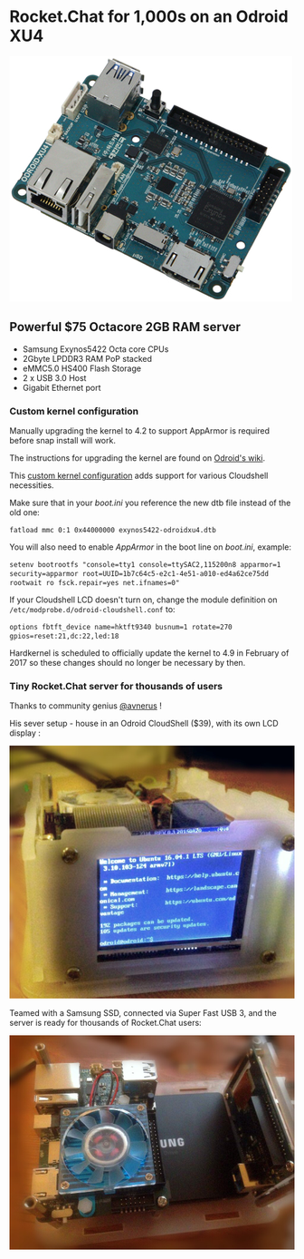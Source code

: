 #  Rocket.Chat for 1,000s on an Odroid XU4

[![Odroid XU4 has Octacore with 2 GB RAM](https://raw.githubusercontent.com/Sing-Li/bbug/master/images/odroid3.jpg)](http://www.hardkernel.com/main/products/prdt_info.php?g_code=G143452239825)


## Powerful $75 Octacore 2GB RAM server 

* Samsung Exynos5422 Octa core CPUs
* 2Gbyte LPDDR3 RAM PoP stacked
* eMMC5.0 HS400 Flash Storage
* 2 x USB 3.0 Host
* Gigabit Ethernet port

###  Custom kernel configuration

Manually upgrading the kernel to 4.2 to support AppArmor is required before snap install will work. 

The instructions for upgrading the kernel are found on [Odroid's wiki](http://odroid.com/dokuwiki/doku.php?id=en:xu4_building_kernel).

This [custom kernel configuration](https://github.com/RocketChat/Rocket.Chat.RaspberryPi/blob/master/CONTRIB/rocket_chat_on_odroid_xu4/odroidxu4-kernel4.2-config) adds support for various Cloudshell necessities.

Make sure that in your *boot.ini* you reference the new dtb file instead of the old one:
```
fatload mmc 0:1 0x44000000 exynos5422-odroidxu4.dtb
```
You will also need to enable *AppArmor* in the boot line on *boot.ini*, example:
```
setenv bootrootfs "console=tty1 console=ttySAC2,115200n8 apparmor=1 security=apparmor root=UUID=1b7c64c5-e2c1-4e51-a010-ed4a62ce75dd rootwait ro fsck.repair=yes net.ifnames=0"
```
If your Cloudshell LCD doesn't turn on, change the module definition on `/etc/modprobe.d/odroid-cloudshell.conf` to:
```
options fbtft_device name=hktft9340 busnum=1 rotate=270 gpios=reset:21,dc:22,led:18
```

Hardkernel is scheduled to officially update the kernel to 4.9 in February of 2017 so these changes should no longer be necessary by then.


###  Tiny Rocket.Chat server for thousands of users

Thanks to community genius [@avnerus](http://avner.js.org/) !

His  sever setup - house in an Odroid CloudShell ($39), with its own LCD display :

![CloudShell comes with its own LCD - can replace the need for a monitor](https://raw.githubusercontent.com/Sing-Li/bbug/master/images/odroid2.jpg)

Teamed with a Samsung SSD, connected via Super Fast USB 3, and the server is ready for thousands of Rocket.Chat users:

![SSD connected via USB 3 - ready for thousands of registered users](https://raw.githubusercontent.com/Sing-Li/bbug/master/images/odroid1.jpg)


